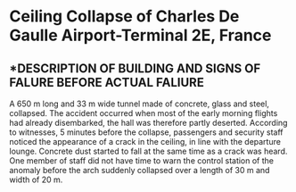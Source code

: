 # Ceiling Collapse of Charles De Gaulle Airport-Terminal 2E, France
## *DESCRIPTION OF BUILDING AND SIGNS OF FALURE BEFORE ACTUAL FALIURE
A 650 m long and 33 m wide tunnel made of concrete, glass and steel, collapsed. The accident occurred when most of the early morning flights had already disembarked, the hall was therefore partly deserted. According to witnesses, 5 minutes before the collapse, passengers and security staff noticed the appearance of a crack in the ceiling, in line with the departure lounge. Concrete dust started to fall at the same time as a crack was heard. One member of staff did not have time to warn the control station of the anomaly before the arch suddenly collapsed over a length of 30 m and width of 20 m.
